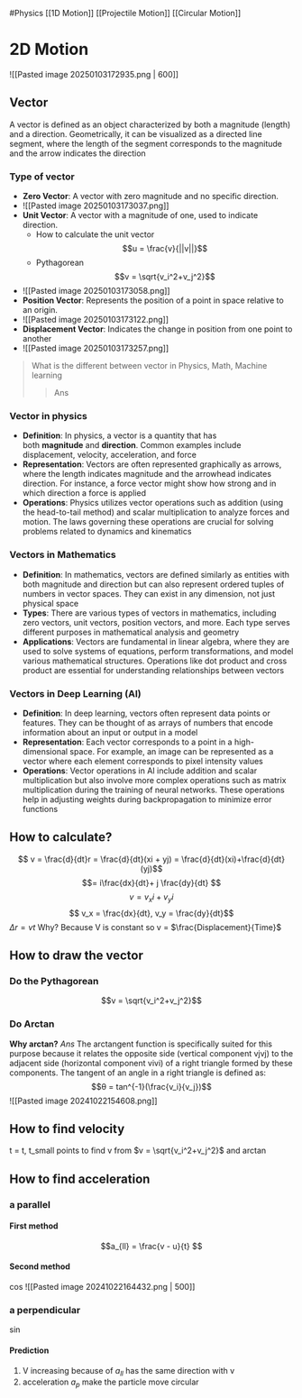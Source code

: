#Physics 
[[1D Motion]]
[[Projectile Motion]]
[[Circular Motion]]
# 2D Motion
![[Pasted image 20250103172935.png | 600]]
## Vector
A vector is defined as an object characterized by both a magnitude (length) and a direction. Geometrically, it can be visualized as a directed line segment, where the length of the segment corresponds to the magnitude and the arrow indicates the direction
### Type of vector 
- **Zero Vector**: A vector with zero magnitude and no specific direction.
- ![[Pasted image 20250103173037.png]]
- **Unit Vector**: A vector with a magnitude of one, used to indicate direction.
	- How to calculate the unit vector $$u = \frac{v}{||v||}$$
	- Pythagorean $$v = \sqrt{v_i^2+v_j^2}$$
- ![[Pasted image 20250103173058.png]]
- **Position Vector**: Represents the position of a point in space relative to an origin.
- ![[Pasted image 20250103173122.png]]
- **Displacement Vector**: Indicates the change in position from one point to another
- ![[Pasted image 20250103173257.png]]
> What is the different between vector in Physics, Math, Machine learning
>> Ans 
### Vector in physics
- **Definition**: In physics, a vector is a quantity that has both **magnitude** and **direction**. Common examples include displacement, velocity, acceleration, and force
- **Representation**: Vectors are often represented graphically as arrows, where the length indicates magnitude and the arrowhead indicates direction. For instance, a force vector might show how strong and in which direction a force is applied
- **Operations**: Physics utilizes vector operations such as addition (using the head-to-tail method) and scalar multiplication to analyze forces and motion. The laws governing these operations are crucial for solving problems related to dynamics and kinematics
### Vectors in Mathematics

- **Definition**: In mathematics, vectors are defined similarly as entities with both magnitude and direction but can also represent ordered tuples of numbers in vector spaces. They can exist in any dimension, not just physical space
- **Types**: There are various types of vectors in mathematics, including zero vectors, unit vectors, position vectors, and more. Each type serves different purposes in mathematical analysis and geometry
- **Applications**: Vectors are fundamental in linear algebra, where they are used to solve systems of equations, perform transformations, and model various mathematical structures. Operations like dot product and cross product are essential for understanding relationships between vectors
### Vectors in Deep Learning (AI)

- **Definition**: In deep learning, vectors often represent data points or features. They can be thought of as arrays of numbers that encode information about an input or output in a model
- **Representation**: Each vector corresponds to a point in a high-dimensional space. For example, an image can be represented as a vector where each element corresponds to pixel intensity values
- **Operations**: Vector operations in AI include addition and scalar multiplication but also involve more complex operations such as matrix multiplication during the training of neural networks. These operations help in adjusting weights during backpropagation to minimize error functions
## How to calculate?
$$ v = \frac{d}{dt}r = \frac{d}{dt}(xi + yj) = \frac{d}{dt}(xi)+\frac{d}{dt}(yj)$$
$$= i\frac{dx}{dt}+ j \frac{dy}{dt} $$
$$ v = v_xi + v_yi $$
$$ v_x = \frac{dx}{dt}, v_y = \frac{dy}{dt}$$
$\Delta r = vt$ Why? 
Because V is constant so v = $\frac{Displacement}{Time}$
## How to draw the vector
### Do the Pythagorean
$$v = \sqrt{v_i^2+v_j^2}$$
### Do Arctan
**Why arctan?**
*Ans* The arctangent function is specifically suited for this purpose because it relates the opposite side (vertical component vjvj​) to the adjacent side (horizontal component vivi​) of a right triangle formed by these components. The tangent of an angle in a right triangle is defined as:
$$θ = tan^{-1}(\frac{v_i}{v_j})$$
![[Pasted image 20241022154608.png]]

## How to find velocity
t = t, t_small points to find v from $v = \sqrt{v_i^2+v_j^2}$ and arctan
## How to find acceleration
### a parallel
#### First method
$$a_{ll} = \frac{v - u}{t} $$
#### Second method 
cos
![[Pasted image 20241022164432.png | 500]]
### a perpendicular 
sin
#### Prediction
1. V increasing because of $a_{ll}$ has the same direction with v
2. acceleration $a_p$ make the particle move circular

